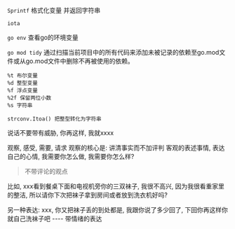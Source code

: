 `Sprintf` 格式化变量 并返回字符串

`iota`

`go env` 查看go的环境变量

`go mod tidy` 通过扫描当前项目中的所有代码来添加未被记录的依赖至go.mod文件或从go.mod文件中删除不再被使用的依赖。

```cgo
%t 布尔变量
%d 整型变量
%f 浮点变量
%2f 保留两位小数
%s 字符串

```
```cgo
strconv.Itoa() 把整型转化为字符串
```

说话不要带有威胁, 你再这样, 我就xxxx

观察, 感受, 需要, 请求
观察的核心是: 讲清事实而不加评判
客观的表述事情, 表达自己的心情, 我需要你怎么做, 我需要你怎么样?

> 不带评论的观点

比如, xxx看到餐桌下面和电视机旁你的三双袜子, 我很不高兴, 因为我很看重家里的整洁, 所以请你下次把袜子拿到房间或者放到洗衣机好吗?

另一种表达: xxx, 你又把袜子丢的到处都是, 我跟你说了多少回了, 下回你再这样你就自己洗袜子吧 ---- 带情绪的表达






